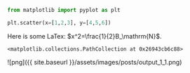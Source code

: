 
```python
from matplotlib import pyplot as plt
```


```python
plt.scatter(x=[1,2,3], y=[4,5,6])
```

Here is some LaTex: $x^2=\frac{1}{2}B_\mathrm{N}$.


    <matplotlib.collections.PathCollection at 0x26943cb6c88>




![png]({{ site.baseurl }}/assets/images/posts/output_1_1.png)



```python

```
